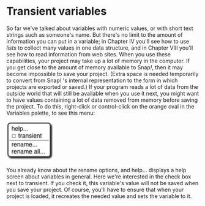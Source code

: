 # Transient variables


So far we've talked about variables with numeric values, or with short text strings such as someone's name. But there's no limit to the amount of information you can put in a variable; in Chapter IV you'll see how to use *lists* to collect many values in one data structure, and in Chapter VIII you'll see how to read information from web sites. When you use these capabilities, your project may take up a lot of memory in the computer. If you get close to the amount of memory available to Snap<em>!</em>, then it may become impossible to save your project. (Extra space is needed temporarily to convert from Snap<em>!</em> 's internal representation to the form in which projects are exported or saved.) If your program reads a lot of data from the outside world that will still be available when you use it next, you might want to have values containing a lot of data removed from memory before saving the project. To do this, right-click or control-click on the orange oval in the Variables palette, to see this menu:

<img src="/content/assets/images/image114.png" style="width:124px; height:101px">

You already know about the rename options, and help... displays a help
screen about variables in general. Here we're interested in the check
box next to transient. If you check it, this variable's value will not
be saved when you save your project. Of course, you'll have to ensure
that when your project is loaded, it recreates the needed value and sets
the variable to it.

